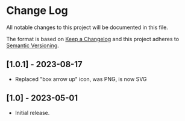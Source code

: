# Change Log
All notable changes to this project will be documented in this file.

The format is based on [Keep a Changelog](https://keepachangelog.com/)
and this project adheres to [Semantic Versioning](https://semver.org/).

## [1.0.1] - 2023-08-17
- Replaced "box arrow up" icon, was PNG, is now SVG

## [1.0] - 2023-05-01
- Initial release.
